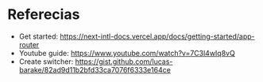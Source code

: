 # Referecias
- Get started: https://next-intl-docs.vercel.app/docs/getting-started/app-router
- Youtube guide: https://www.youtube.com/watch?v=7C3l4wIq8vQ
- Create switcher: https://gist.github.com/lucas-barake/82ad9d11b2bfd33ca7076f6333e164ce